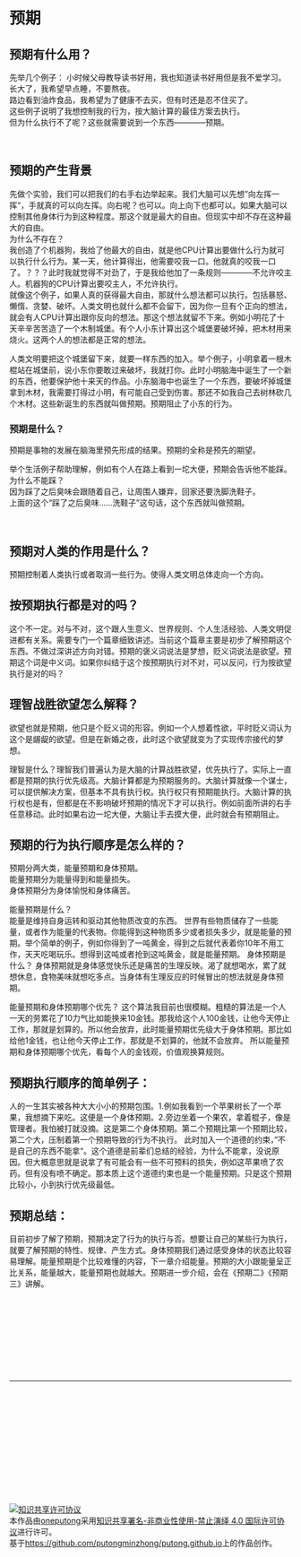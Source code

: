 预期
================= 
预期有什么用？
---------------

先举几个例子：
小时候父母教导读书好用，我也知道读书好用但是我不爱学习。    
长大了，我希望早点睡，不要熬夜。    
路边看到油炸食品，我希望为了健康不去买，但有时还是忍不住买了。  
这些例子说明了我想控制我的行为，按大脑计算的最佳方案去执行。    
但为什么执行不了呢？这些就需要说到一个东西————预期。 

<br />

预期的产生背景
---------------

先做个实验，我们可以把我们的右手右边举起来。我们大脑可以先想”向左挥一挥“，手就真的可以向左挥。向右呢？也可以。向上向下也都可以。如果大脑可以控制其他身体行为到这种程度。那这个就是最大的自由。但现实中却不存在这种最大的自由。  
为什么不存在？    
我创造了个机器狗，我给了他最大的自由，就是他CPU计算出要做什么行为就可以执行什么行为。某一天，他计算得出，他需要咬我一口。他就真的咬我一口了。？？？此时我就觉得不对劲了，于是我给他加了一条规则————不允许咬主人。机器狗的CPU计算出要咬主人，不允许执行。    
就像这个例子，如果人真的获得最大自由，那就什么想法都可以执行。包括暴怒、懒惰、贪婪、破坏。人类文明也就什么都不会留下，因为你一旦有个正向的想法，就会有人CPU计算出跟你反向的想法。那这个想法就留不下来。例如小明花了十天辛辛苦苦造了一个木制城堡。有个人小东计算出这个城堡要破坏掉，把木材用来烧火。这两个人的想法都是正常的想法。   

人类文明要把这个城堡留下来，就要一样东西的加入。举个例子，小明拿着一根木棍站在城堡前，说小东你要敢过来破坏，我就打你。此时小明脑海中诞生了一个新的东西，他要保护他十来天的作品。小东脑海中也诞生了一个东西，要破坏掉城堡拿到木材，我需要打得过小明，有可能自己受到伤害。那还不如我自己去树林砍几个木材。这些新诞生的东西就叫做预期。预期阻止了小东的行为。




### 预期是什么？

预期是事物的发展在脑海里预先形成的结果。预期的全称是预先的期望。

举个生活例子帮助理解，例如有个人在路上看到一坨大便，预期会告诉他不能踩。  
为什么不能踩？  
因为踩了之后臭味会跟随着自己，让周围人嫌弃，回家还要洗脚洗鞋子。  
上面的这个“踩了之后臭味......洗鞋子”这句话，这个东西就叫做预期。



<br />

预期对人类的作用是什么？
-----------------------
预期控制着人类执行或者取消一些行为。使得人类文明总体走向一个方向。


按预期执行都是对的吗？
-----------------------
这个不一定。对与不对，这个跟人生意义、世界规则、个人生活经验、人类文明促进都有关系。需要专门一个篇章细致讲述。当前这个篇章主要是初步了解预期这个东西。不做过深讲述方向对错。预期的褒义词说法是梦想，贬义词说法是欲望。预期这个词是中义词。如果你纠结于这个按预期执行对不对，可以反问，行为按欲望执行是对的吗？


理智战胜欲望怎么解释？
----------------------------
欲望也就是预期，他只是个贬义词的形容。例如一个人想着性欲，平时贬义词认为这个是龌龊的欲望。但是在新婚之夜，此时这个欲望就变为了实现传宗接代的梦想。

理智是什么？理智我们普遍认为是大脑的计算战胜欲望，优先执行了。实际上一直都是预期的执行优先级高。大脑计算都是为预期服务的。大脑计算就像一个谋士，可以提供解决方案，但基本不具有执行权。执行权只有预期能执行。大脑计算的执行权也是有，但都是在不影响破坏预期的情况下才可以执行。例如前面所讲的右手任意移动。此时如果右边一坨大便，大脑让手去摸大便，此时就会有预期阻止。



预期的行为执行顺序是怎么样的？
--------------------

预期分两大类，能量预期和身体预期。  
能量预期分为能量得到和能量损失。    
身体预期分为身体愉悦和身体痛苦。

能量预期是什么？  
能量是维持自身运转和驱动其他物质改变的东西。 世界有些物质储存了一些能量，或者作为能量的代表物。你能得到这种物质多少或者损失多少，就是能量的预期。举个简单的例子，例如你得到了一吨黄金，得到之后就代表着你10年不用工作，天天吃喝玩乐。想得到这吨或者抢到这吨黄金，就是能量预期。
身体预期是什么？
身体预期就是身体感觉快乐还是痛苦的生理反映。渴了就想喝水，累了就想休息，食物美味就想吃多点。当身体有生理反应的时候冒出的想法就是身体预期。

能量预期和身体预期哪个优先？
这个算法我目前也很模糊。粗糙的算法是一个人一天的劳累花了10力气比如能换来10金钱。那我给这个人100金钱，让他今天停止工作，那就是划算的。所以他会放弃，此时能量预期优先级大于身体预期。那比如给他1金钱，也让他今天停止工作，那就是不划算的，他就不会放弃。
所以能量预期和身体预期哪个优先，看每个人的金钱观，价值观换算规则。



预期执行顺序的简单例子：
-----------------------

人的一生其实被各种大大小小的预期包围。1.例如我看到一个苹果树长了一个苹果，我想摘下来吃。这便是一个身体预期。2.旁边坐着一个果农，拿着棍子，像是管理者。我怕被打就没摘。这是第二个身体预期。第二个预期比第一个预期比较，第二个大，压制着第一个预期导致的行为不执行。
此时加入一个道德的约束，”不是自己的东西不能拿“。这个道德是前辈们总结的经验，为什么不能拿，没说原因。但大概意思就是说拿了有可能会有一些不可预料的损失，例如这苹果喷了农药。但有没有喷不确定。那本质上这个道德约束也是一个能量预期。只是这个预期比较小，小到执行优先级最低。



预期总结：
---------------
目前初步了解了预期，预期决定了行为的执行与否。想要让自己的某些行为执行，就要了解预期的特性、规律、产生方式。身体预期我们通过感受身体的状态比较容易理解。能量预期是个比较难懂的内容，下一章介绍能量。预期的大小跟能量呈正比关系，能量越大，能量预期也就越大。预期进一步介绍，会在《预期二》《预期三》讲解。



<br />
<br />
<br />
<br />
<br />
<br />
<br />
<br />



-----------------






 <br /><br /><br /><br /><br /><br /><br /><br /><br /><br /><br /><br />
 <a rel="license" href="http://creativecommons.org/licenses/by-nc-nd/4.0/"><img alt="知识共享许可协议" style="border-width:0"
      src="https://i.creativecommons.org/l/by-nc-nd/4.0/88x31.png" /></a><br />本作品由<a
    xmlns:cc="http://creativecommons.org/ns#" href="https://github.com/putongminzhong/putong.github.io"
    property="cc:attributionName" rel="cc:attributionURL">oneputong</a>采用<a rel="license"
    href="http://creativecommons.org/licenses/by-nc-nd/4.0/">知识共享署名-非商业性使用-禁止演绎 4.0 国际许可协议</a>进行许可。<br />基于<a
    xmlns:dct="http://purl.org/dc/terms/" href="https://github.com/putongminzhong/putong.github.io"
    rel="dct:source">https://github.com/putongminzhong/putong.github.io</a>上的作品创作。